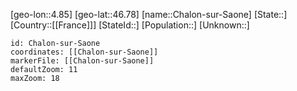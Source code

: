 ﻿---
location: [46.78,4.85]
mapzoom: [7,12] 
mapmarker: city 
type: City
tags:
- geo/City


SpocWebEntityId: 29540
isDeleted: false
confidential: public

---
[geo-lon::4.85]
[geo-lat::46.78]
[name::Chalon-sur-Saone]
[State::]
[Country::[[France]]]
[StateId::]
[Population::]
[Unknown::]


```leaflet
id: Chalon-sur-Saone
coordinates: [[Chalon-sur-Saone]]
markerFile: [[Chalon-sur-Saone]]
defaultZoom: 11 
maxZoom: 18
```
